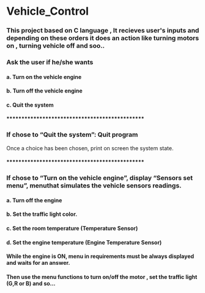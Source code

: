 
# Vehicle_Control

### This project based on **C language** , It recieves user's inputs and depending on these orders it does an action like turning motors on , turning vehicle off and soo..


### Ask the user if he/she wants
 #### a. Turn on the vehicle engine
 #### b. Turn off the vehicle engine
 #### c. Quit the system
#### **********************************************
### If chose to “Quit the system”: Quit program

Once a choice has been chosen, print on screen the system state.

#### **********************************************

### If chose to “Turn on the vehicle engine”, display “Sensors set menu”, menuthat simulates the vehicle sensors readings.
#### a. Turn off the engine
#### b. Set the traffic light color.
#### c. Set the room temperature (Temperature Sensor)
#### d. Set the engine temperature (Engine Temperature Sensor)

#### While the engine is ON, menu in requirements must be always displayed and waits for an answer.
#### Then use the menu functions to turn on/off the motor , set the traffic light (G,R or B) and so...

